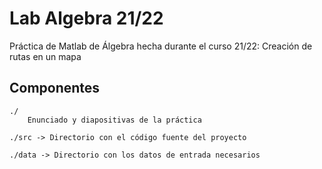 # Lab Algebra 21/22
Práctica de Matlab de Álgebra hecha durante el curso 21/22: Creación de rutas en un mapa

Componentes
-----------
    ./  
        Enunciado y diapositivas de la práctica
    
    ./src -> Directorio con el código fuente del proyecto
    
    ./data -> Directorio con los datos de entrada necesarios
